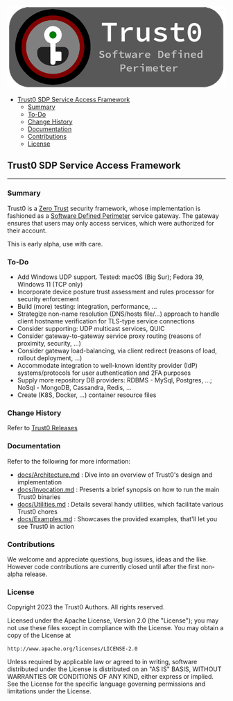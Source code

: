 ![](https://raw.githubusercontent.com/chewyfish/project-assets/main/trust0/banner.png)

<!-- TOC -->
  * [Trust0 SDP Service Access Framework](#trust0-sdp-service-access-framework)
    * [Summary](#summary)
    * [To-Do](#to-do)
    * [Change History](#change-history)
    * [Documentation](#documentation)
    * [Contributions](#contributions)
    * [License](#license)
<!-- TOC -->

## Trust0 SDP Service Access Framework

-----------------

### Summary

Trust0 is a [Zero Trust](https://en.wikipedia.org/wiki/Zero_trust_security_model) security framework, whose implementation is fashioned as a [Software Defined Perimeter](https://en.wikipedia.org/wiki/Software-defined_perimeter) service gateway. The gateway ensures that users may only access services, which were authorized for their account.

This is early alpha, use with care.

### To-Do

* Add Windows UDP support. Tested: macOS (Big Sur); Fedora 39, Windows 11 (TCP only)
* Incorporate device posture trust assessment and rules processor for security enforcement
* Build (more) testing: integration, performance, ...
* Strategize non-name resolution (DNS/hosts file/...) approach to handle client hostname verification for TLS-type service connections
* Consider supporting: UDP multicast services, QUIC
* Consider gateway-to-gateway service proxy routing (reasons of proximity, security, ...)
* Consider gateway load-balancing, via client redirect (reasons of load, rollout deployment, ...)
* Accommodate integration to well-known identity provider (IdP) systems/protocols for user authentication and 2FA purposes
* Supply more repository DB providers: RDBMS - MySql, Postgres, ...; NoSql - MongoDB, Cassandra, Redis, ...
* Create (K8S, Docker, ...) container resource files

### Change History

Refer to [Trust0 Releases](https://github.com/chewyfish/trust0/releases)

### Documentation

Refer to the following for more information:

* [docs/Architecture.md](./docs/Architecture.md) : Dive into an overview of Trust0's design and implementation
* [docs/Invocation.md](./docs/Invocation.md) : Presents a brief synopsis on how to run the main Trust0 binaries
* [docs/Utilities.md](./docs/Utilities.md) : Details several handy utilities, which facilitate various Trust0 chores
* [docs/Examples.md](./docs/Examples.md) : Showcases the provided examples, that'll let you see Trust0 in action

### Contributions

We welcome and appreciate questions, bug issues, ideas and the like. However code contributions are currently closed until after the first non-alpha release.

### License

Copyright 2023 the Trust0 Authors. All rights reserved.

Licensed under the Apache License, Version 2.0 (the "License"); you may not use
these files except in compliance with the License. You may obtain a copy of the
License at

    http://www.apache.org/licenses/LICENSE-2.0

Unless required by applicable law or agreed to in writing, software distributed
under the License is distributed on an "AS IS" BASIS, WITHOUT WARRANTIES OR
CONDITIONS OF ANY KIND, either express or implied. See the License for the
specific language governing permissions and limitations under the License.
